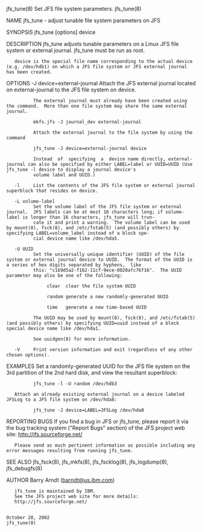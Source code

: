 jfs_tune(8)                                                                     Set JFS file system parameters.                                                                     jfs_tune(8)

NAME
       jfs_tune - adjust tunable file system parameters on JFS

SYNOPSIS
       jfs_tune [options] device

DESCRIPTION
       jfs_tune adjusts tunable parameters on a Linux JFS file system or external journal.  jfs_tune must be run as root.

       device is the special file name corresponding to the actual device (e.g. /dev/hdb1) on which a JFS file system or JFS external journal has been created.

OPTIONS
       -J device=external-journal
              Attach the JFS external journal located on external-journal to the JFS file system on device.

              The external journal must already have been created using the command.  More than one file system may share the same external journal.

              mkfs.jfs -J journal_dev external-journal

              Attach the external journal to the file system by using the command

              jfs_tune -J device=external-journal device

              Instead  of  specifying  a  device name directly, external-journal can also be specified by either LABEL=label or UUID=UUID (Use jfs_tune -l device to display a journal device's
              volume label and UUID.)

       -l     List the contents of the JFS file system or external journal superblock that resides on device.

       -L volume-label
              Set the volume label of the JFS file system or external journal.  JFS labels can be at most 16 characters long; if volume-label is longer than 16 characters, jfs_tune will trun‐
              cate it and print a warning.  The volume label can be used by mount(8), fsck(8), and /etc/fstab(5) (and possibly others) by specifying LABEL=volume_label instead of a block spe‐
              cial device name like /dev/hda5.

       -U UUID
              Set the universally unique identifier (UUID) of the file system or external journal device to UUID.  The format of the UUID is a series of hex digits separated by hyphens,  like
              this: "c1b9d5a2-f162-11cf-9ece-0020afc76f16".  The UUID parameter may also be one of the following:

                   clear  clear the file system UUID

                   random generate a new randomly-generated UUID

                   time   generate a new time-based UUID

              The UUID may be used by mount(8), fsck(8), and /etc/fstab(5) (and possibly others) by specifying UUID=uuid instead of a block special device name like /dev/hda1.

              See uuidgen(8) for more information.

       -V     Print version information and exit (regardless of any other chosen options).

EXAMPLES
       Set a randomly-generated UUID for the JFS file system on the 3rd partition of the 2nd hard disk, and view the resultant superblock:

              jfs_tune -l -U random /dev/hdb3

       Attach an already existing external journal on a device labeled JFSLog to a JFS file system on /dev/hda8:

              jfs_tune -J device=LABEL=JFSLog /dev/hda8

REPORTING BUGS
       If you find a bug in JFS or jfs_tune, please report it via the bug tracking system ("Report Bugs" section) of the JFS project web site:
       http://jfs.sourceforge.net/

       Please send as much pertinent information as possible including any error messages resulting from running jfs_tune.

SEE ALSO
       jfs_fsck(8), jfs_mkfs(8), jfs_fscklog(8), jfs_logdump(8), jfs_debugfs(8)

AUTHOR
       Barry Arndt  (barndt@us.ibm.com)

       jfs_tune is maintained by IBM.
       See the JFS project web site for more details:
       http://jfs.sourceforge.net/

                                                                                        October 28, 2002                                                                            jfs_tune(8)
